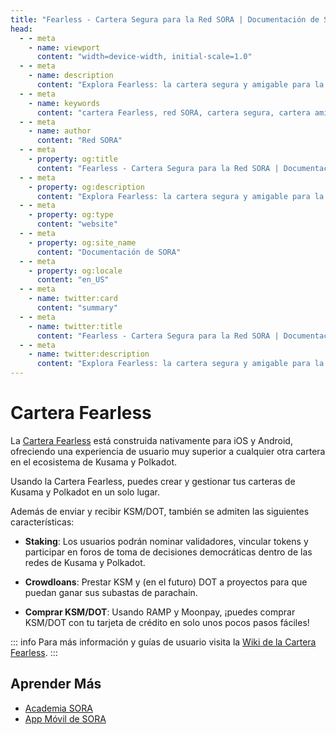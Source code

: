 ```yaml
---
title: "Fearless - Cartera Segura para la Red SORA | Documentación de SORA"
head:
  - - meta
    - name: viewport
      content: "width=device-width, initial-scale=1.0"
  - - meta
    - name: description
      content: "Explora Fearless: la cartera segura y amigable para la red SORA. Descubre las características, funcionalidades y beneficios de Fearless, incluyendo la gestión fácil de cuentas, almacenamiento seguro de activos digitales e interacción fluida con el ecosistema SORA."
  - - meta
    - name: keywords
      content: "cartera Fearless, red SORA, cartera segura, cartera amigable, gestión de cuentas, almacenamiento de activos digitales"
  - - meta
    - name: author
      content: "Red SORA"
  - - meta
    - property: og:title
      content: "Fearless - Cartera Segura para la Red SORA | Documentación de SORA"
  - - meta
    - property: og:description
      content: "Explora Fearless: la cartera segura y amigable para la red SORA. Descubre las características, funcionalidades y beneficios de Fearless, incluyendo la gestión fácil de cuentas, almacenamiento seguro de activos digitales e interacción fluida con el ecosistema SORA."
  - - meta
    - property: og:type
      content: "website"
  - - meta
    - property: og:site_name
      content: "Documentación de SORA"
  - - meta
    - property: og:locale
      content: "en_US"
  - - meta
    - name: twitter:card
      content: "summary"
  - - meta
    - name: twitter:title
      content: "Fearless - Cartera Segura para la Red SORA | Documentación de SORA"
  - - meta
    - name: twitter:description
      content: "Explora Fearless: la cartera segura y amigable para la red SORA. Descubre las características, funcionalidades y beneficios de Fearless, incluyendo la gestión fácil de cuentas, almacenamiento seguro de activos digitales e interacción fluida con el ecosistema SORA."
---
```


# Cartera Fearless

La [Cartera Fearless](https://fearlesswallet.io) está construida nativamente para iOS y Android, ofreciendo una experiencia de usuario muy superior a cualquier otra cartera en el ecosistema de Kusama y Polkadot.

Usando la Cartera Fearless, puedes crear y gestionar tus carteras de Kusama y Polkadot en un solo lugar.

Además de enviar y recibir KSM/DOT, también se admiten las siguientes características:

- **Staking**: Los usuarios podrán nominar validadores, vincular tokens y participar en foros de toma de decisiones democráticas dentro de las redes de Kusama y Polkadot.

- **Crowdloans**: Prestar KSM y (en el futuro) DOT a proyectos para que puedan ganar sus subastas de parachain.

- **Comprar KSM/DOT**: Usando RAMP y Moonpay, ¡puedes comprar KSM/DOT con tu tarjeta de crédito en solo unos pocos pasos fáciles!

::: info
Para más información y guías de usuario visita la [Wiki de la Cartera Fearless](https://wiki.fearlesswallet.io/).
:::

## Aprender Más

- [Academia SORA](/sora-academy)
- [App Móvil de SORA](/mobile)
